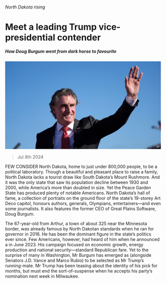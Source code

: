 ###### North Dakota rising

# Meet a leading Trump vice-presidential contender 

##### How Doug Burgum went from dark horse to favourite 

![image](images/20240713_USP002.jpg) 

> Jul 8th 2024 

FEW CONSIDER North Dakota, home to just under 800,000 people, to be a political laboratory. Though a beautiful and pleasant place to raise a family, North Dakota lacks a tourist draw like South Dakota’s Mount Rushmore. And it was the only state that saw its population decline between 1930 and 2000, while America’s more than doubled in size. Yet the Peace Garden State has produced plenty of notable Americans. North Dakota’s hall of fame, a collection of portraits on the ground floor of the state’s 19-storey Art Deco capitol, honours authors, generals, Olympians, entertainers—and even some journalists. It also features the former CEO of Great Plains Software, Doug Burgum.

The 67-year-old from Arthur, a town of about 325 near the Minnesota border, was already famous by North Dakotan standards when he ran for governor in 2016. He has been the dominant figure in the state’s politics ever since. Few Americans, however, had heard of him when he announced a  in June 2023. His campaign focused on economic growth, energy production and national security—standard Republican fare. Yet to the surprise of many in Washington, Mr Burgum has emerged as  (alongside Senators J.D. Vance and Marco Rubio) to be selected as Mr Trump’s running-mate. Mr Trump has been teasing about the identity of his pick for months, but must end the sort-of-suspense when he accepts his party’s nomination next week in Milwaukee.

